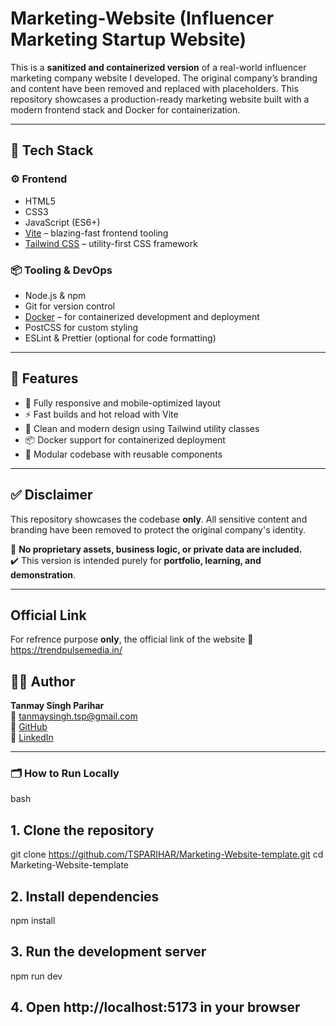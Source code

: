 # Marketing-Website (Influencer Marketing Startup Website)

This is a **sanitized and containerized version** of a real-world influencer marketing company website I developed. The original company’s branding and content have been removed and replaced with placeholders. This repository showcases a production-ready marketing website built with a modern frontend stack and Docker for containerization.

---

## 🚀 Tech Stack

### ⚙️ Frontend
- HTML5  
- CSS3  
- JavaScript (ES6+)  
- [Vite](https://vitejs.dev/) – blazing-fast frontend tooling  
- [Tailwind CSS](https://tailwindcss.com/) – utility-first CSS framework  

### 📦 Tooling & DevOps
- Node.js & npm  
- Git for version control  
- [Docker](https://www.docker.com/) – for containerized development and deployment  
- PostCSS for custom styling  
- ESLint & Prettier (optional for code formatting)  

---

## 🧩 Features

- 📱 Fully responsive and mobile-optimized layout  
- ⚡ Fast builds and hot reload with Vite  
- 🎨 Clean and modern design using Tailwind utility classes  
- 📦 Docker support for containerized deployment  
- 🧱 Modular codebase with reusable components  

---

## ✅ Disclaimer

This repository showcases the codebase **only**. All sensitive content and branding have been removed to protect the original company's identity.

🛑 **No proprietary assets, business logic, or private data are included.**  
✔️ This version is intended purely for **portfolio, learning, and demonstration**.

---

## Official Link

For refrence purpose **only**, the official link of the website
🔗 https://trendpulsemedia.in/


## 🧑‍💻 Author

**Tanmay Singh Parihar**  
📧 tanmaysingh.tsp@gmail.com  
🔗 [GitHub](https://github.com/TSPARIHAR)  
🔗 [LinkedIn](https://linkedin.com/in/tanmay-singh-parihar)

---


### 🗂️ How to Run Locally
bash
## 1. Clone the repository
git clone https://github.com/TSPARIHAR/Marketing-Website-template.git
cd Marketing-Website-template

## 2. Install dependencies
npm install

## 3. Run the development server
npm run dev

## 4. Open http://localhost:5173 in your browser
